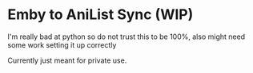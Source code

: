 # Emby to AniList Sync (WIP)

I'm really bad at python so do not trust this to be 100%, also might need some work setting it up correctly

Currently just meant for private use. 


[//]: # ([![Build Status]&#40;https://travis-ci.com/RickDB/EmbyAniSync.svg?branch=master&#41;]&#40;https://travis-ci.com/RickDB/EmbyAniSync&#41;![Docker]&#40;https://github.com/rickdb/Docker-EmbyAniSync/actions/workflows/docker-publish.yml/badge.svg&#41;)

[//]: # ()
[//]: # ()
[//]: # (![Logo]&#40;logo.png&#41;)

[//]: # ()
[//]: # (If you manage your Anime with Emby this will allow you to sync your libraries to [AniList]&#40;https://anilist.co&#41;  , recommend using Emby with the [HAMA agent]&#40;https://github.com/ZeroQI/Hama.bundle&#41; for best Anime name matches.)

[//]: # ()
[//]: # (Unwatched Anime in Emby will not be synced so only those that have at least one watched episode, updates to AniList are only send with changes so need to worry about messing up watch history.)

[//]: # ()
[//]: # ()
[//]: # (This version is based on my previous project  [EmbyMalSync]&#40;https://github.com/RickDB/EmbyMALSync&#41; which due to MAL closing their API is no longer working, this might change in the future and if it does will resume working on that again as as well.)

[//]: # ()
[//]: # ()
[//]: # (**If you want test it out first without updating your actual AniList entries check out ``Skip list updating for testing `` from the ``Optional features`` section of this readme**)

[//]: # ()
[//]: # (## Setup)

[//]: # ()
[//]: # (### Step 1 - install Python)

[//]: # ()
[//]: # (Make sure you have Python 3.7 or higher installed:)

[//]: # ()
[//]: # ([Python homepage]&#40;https://www.python.org/&#41;)

[//]: # ()
[//]: # ()
[//]: # (### Step 2 - Download project files)

[//]: # ()
[//]: # (Get the latest version using your favorite git client or by downloading the latest release from here:)

[//]: # ()
[//]: # (https://github.com/RickDB/EmbyAniSync/archive/master.zip)

[//]: # ()
[//]: # ()
[//]: # (### Step 3 - Configuration)

[//]: # ()
[//]: # (From the project directory rename `settings.ini.example` to `settings.ini`, open `settings.ini` with your favorite text editor and edit where needed.)

[//]: # ()
[//]: # ()
[//]: # (#### Emby)

[//]: # ()
[//]: # (Only choose one of the authentication methods, MyEmby is the easiest.)

[//]: # ()
[//]: # (##### MyEmby authentication &#40;prefered&#41;)

[//]: # ()
[//]: # (For MyEmby authentication you will need your Emby server name and Emby account login information, for example:)

[//]: # ()
[//]: # (```)

[//]: # ([EMBY])

[//]: # (anime_section = Anime)

[//]: # (authentication_method = myemby)

[//]: # ()
[//]: # (server = Sadala)

[//]: # (myemby_user = Goku)

[//]: # (myemby_password = kamehameha)

[//]: # (```)

[//]: # ()
[//]: # (This completes the MyEmby authentication and **only** if you want to sync against a specific Emby Home user which isn't the admin user follow the below instructions:)

[//]: # ()
[//]: # (For this to work lookup the home username on your Emby server and also fill in your full Emby server URL, for example:)

[//]: # ()
[//]: # (```)

[//]: # ([EMBY])

[//]: # (anime_section = Anime)

[//]: # (authentication_method = myemby)

[//]: # ()
[//]: # (# MyEmby)

[//]: # (server = Sadala)

[//]: # (myemby_user = John # has to be the Emby admin user acount)

[//]: # (myemby_password = Doe)

[//]: # ()
[//]: # (# if you enable home_user_sync it will only sync against that specific Emby home user, it requires the full url of your Emby server just like with the Direct IP method)

[//]: # (# home_username is the actual Emby home username and not their e-mail address, this is also case sensitive)

[//]: # ()
[//]: # (home_user_sync = True)

[//]: # (home_username = Megumin # the home user account you want to sync with and can not be the admin user)

[//]: # (home_server_base_url = http://127.0.0.1:32400)

[//]: # (```)

[//]: # ()
[//]: # (##### Direct Emby authentication &#40;advanced users&#41;)

[//]: # ()
[//]: # (The direct authentication method is for users that don't want to use Emby its online authentication system however is more complex to setup, for this you need to find your token manually:)

[//]: # ()
[//]: # (https://support.emby.tv/articles/204059436-finding-an-authentication-token-x-emby-token/)

[//]: # ()
[//]: # (Afterwards can enter your full Emby site url and above authentication token, for example:)

[//]: # ()
[//]: # (```)

[//]: # ([EMBY])

[//]: # (anime_section = Anime)

[//]: # (authentication_method = direct)

[//]: # ()
[//]: # (base_url = http://192.168.1.234:32400)

[//]: # (token = abcdef123456789)

[//]: # (```)

[//]: # ()
[//]: # (##### Section configuration)

[//]: # ()
[//]: # (In the settings file enter your Emby library / section name containing your Anime, for example:)

[//]: # ()
[//]: # (```)

[//]: # ([EMBY])

[//]: # (anime_section = Anime)

[//]: # (```)

[//]: # ()
[//]: # (Multiple libraries are now supported and you separate them by using the pipeline &#40;"|"&#41; character like so:)

[//]: # ()
[//]: # (```)

[//]: # ([EMBY])

[//]: # (anime_section = Anime|Anime2)

[//]: # (```)

[//]: # ()
[//]: # (#### AniList)

[//]: # ()
[//]: # (For AniList you need get a so called `access_token` which you can retrieve via this link and if not logged in will ask you to do so:)

[//]: # ()
[//]: # (https://anilist.co/api/v2/oauth/authorize?client_id=1549&response_type=token)

[//]: # ()
[//]: # (Make sure to copy the entire key as it is pretty long and paste that in the settings file under 'access_token', no need to enclose it just paste it as-is.)

[//]: # ()
[//]: # (Afterwards make sure to also fill in your AniList username as well which is your actual username not your e-mail address like for example:)

[//]: # ()
[//]: # (```)

[//]: # ([ANILIST])

[//]: # (username = GoblinSlayer)

[//]: # (access_token = iLikeToastyGoblins.)

[//]: # (```)

[//]: # ()
[//]: # (### Step 4 - Install requirements)

[//]: # ()
[//]: # (Install the addtional requirements using the Python package installer &#40;pip&#41; from within the project folder:)

[//]: # ()
[//]: # (`pip install -r requirements.txt`)

[//]: # ()
[//]: # ()
[//]: # (### Step 5 - Start syncing)

[//]: # ()
[//]: # (Now that configuration is finished and requirements have been installed we can finally start the sync script:)

[//]: # ()
[//]: # (`python EmbyAniSync.py`)

[//]: # ()
[//]: # (Depending on library size and server can take a few minutes to finish, for scheduled syncing you can create a cronjob, systemd timer or windows task which runs it every 30 minutes for instance.)

[//]: # ()
[//]: # (See [Systemd service]&#40;https://github.com/RickDB/EmbyAniSync/wiki/Systemd-service&#41; for a tutorial on how to set up a timer with systemd.)

[//]: # ()
[//]: # (## Optional features)

[//]: # ()
[//]: # (### Custom anime mapping)

[//]: # ()
[//]: # (You can manually link a Emby title and season to an AniList ID, to do so:)

[//]: # ()
[//]: # (- From the project folder copy `custom_mappings.yaml.example` to `custom_mappings.yaml`)

[//]: # (- Add new entries there in the following format:)

[//]: # ()
[//]: # (```yaml)

[//]: # (  - title: "Emby title for series")

[//]: # (    seasons:)

[//]: # (      - season: Emby season)

[//]: # (        anilist-id: AniList series ID)

[//]: # (      - season: Emby season)

[//]: # (        anilist-id: AniList series ID)

[//]: # (```)

[//]: # ()
[//]: # (If the Emby season should be split into 2 seasons, add an optional `start` parameter to each season like this:)

[//]: # ()
[//]: # (```yaml)

[//]: # (  - title: "Re:ZERO -Starting Life in Another World-")

[//]: # (    seasons:)

[//]: # (      - season: 2)

[//]: # (        anilist-id: 108632)

[//]: # (        start: 1)

[//]: # (      - season: 2)

[//]: # (        anilist-id: 119661)

[//]: # (        start: 14)

[//]: # (```)

[//]: # ()
[//]: # (Episodes 1-13 will be mapped to Re:Zero 2nd Season Part 1, episodes 14 and higher will be mapped to Re:Zero 2nd Season Part 2.)

[//]: # ()
[//]: # (- To find out the AniList ID you can visit the series page and copy it from the site url, like for example My Shield hero has ID 99263:)

[//]: # ()
[//]: # (https://anilist.co/anime/99263/Tate-no-Yuusha-no-Nariagari)

[//]: # ()
[//]: # (- You can remove any existing entries from the example file as they are purely instructional)

[//]: # (- Upon startup it will check if the file is a valid YAML file. The most likely reason it's not is because you didn't put quotes around an anime title with special characters &#40;e.g. ":"&#41; in it.)

[//]: # ()
[//]: # (#### Community mappings)

[//]: # ()
[//]: # (There are some mappings provided by the Github community at https://github.com/RickDB/EmbyAniSync-Custom-Mappings/. For now you can use the mapping files by copying parts into your own mapping file.)

[//]: # ()
[//]: # (The feature of synonyms was introduced for the community mappings where you can specify that a show can have one of multiple titles but should be mapped the same way. See Shaman King &#40;2021&#41; in the example mapping file.)

[//]: # ()
[//]: # (### Custom settings file location)

[//]: # ()
[//]: # (If you want to load a different settings.in file you can do so by supplying it in the first argument like so:)

[//]: # ()
[//]: # (`python EmbyAniSync.py settings_alternate.ini`)

[//]: # ()
[//]: # (In case of the Tautulli sync helper script you can do as well, first argument will then be settings filename and second will be the series name like so:)

[//]: # ()
[//]: # (`python TautulliSyncHelper.py  settings_alternate.ini <emby show name>`)

[//]: # ()
[//]: # (### Make Emby watched episode count take priority)

[//]: # ()
[//]: # (By default if AniList episode count watched is higher than that of Emby it will skip over, this can be overriden with the setting `emby_episode_count_priority`)

[//]: # ()
[//]: # (When set to True it will update the AniList entry if Emby watched episode count is higher than 0 and will not take into account the AniList watched episode count even if that is higher.)

[//]: # ()
[//]: # (**Use this with caution as normally this isn't required and only meant for certain use cases.**)

[//]: # ()
[//]: # (### Skip list updating for testing)

[//]: # ()
[//]: # (In your settings file there's a setting called `skip_list_update` which you can set to True or False, if set to True it will **NOT** update your AniList which is useful if you want to do a test run to check if everything lines up properly.)

[//]: # ()
[//]: # (### Tautulli Sync Helper script)

[//]: # ()
[//]: # (In the project folder you will find `TautulliSyncHelper.py` which you can use to sync a single Emby show to AniList for use in Tautulli script notifcations &#40;trigger on playback stop&#41;.)

[//]: # ()
[//]: # (Usage is as follows:)

[//]: # ()
[//]: # (`python TautulliSyncHelper.py <emby show name>`)

[//]: # ()
[//]: # (Depending on your OS make sure to place the show name between single or double quotes, for more information see the wiki page:)

[//]: # ()
[//]: # (https://github.com/RickDB/EmbyAniSync/wiki/Tautulli-sync-script)

[//]: # ()
[//]: # (## Docker)

[//]: # ()
[//]: # (Docker version is located here: [EmbyAniSync]&#40;https://github.com/RickDB/EmbyAniSync/pkgs/container/embyanisync&#41;)

[//]: # ()
[//]: # (Another docker container for Tautulli with built-in EmbyAniSync can be found here: [Tautulli-EmbyAniSync]&#40;https://github.com/RickDB/EmbyAniSync/pkgs/container/tautulli-embyanisync&#41;)

[//]: # ()
[//]: # ()
[//]: # (## Requirements)

[//]: # ()
[//]: # ([Python 3.7 or higher]&#40;https://www.python.org/&#41;)

[//]: # ()
[//]: # (## Support)

[//]: # ()
[//]: # (Support thread is located on AniList:)

[//]: # ()
[//]: # (https://anilist.co/forum/thread/6443)

[//]: # ()
[//]: # (Optionally also on Emby forums but less active there:)

[//]: # ()
[//]: # (https://forums.emby.tv/t/embyanisync-sync-your-emby-library-to-anilist/365826)

[//]: # ()
[//]: # (## Planned)

[//]: # ()
[//]: # (Currently planned for future releases:)

[//]: # ()
[//]: # (- [ ] XREF title matching based on HAMA which uses custom lists and AniDB)

[//]: # (- [ ] Add setting to skip updating shows with dropped state on user list)

[//]: # (- [ ] Ignore anime list support &#40;based on content rating and / or title&#41;)

[//]: # (- [ ] Improve error handling)

[//]: # ()
[//]: # (## Credits)

[//]: # ()
[//]: # ([Python-EmbyAPI]&#40;https://github.com/pkkid/python-embyapi&#41;)
